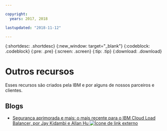 ```yaml
---

copyright:
  years: 2017, 2018

lastupdated: "2018-11-12"

---
```


{:shortdesc: .shortdesc}
{:new_window: target="_blank"}
{:codeblock: .codeblock}
{:pre: .pre}
{:screen: .screen}
{:tip: .tip}
{:download: .download}

# Outros recursos

Esses recursos são criados pela IBM e por alguns de nossos parceiros e clientes.

## Blogs

 * [Segurança aprimorada e mais: o mais recente para o IBM Cloud Load Balancer, por Jay Kidambi e Allan Hu ![Ícone de link externo](../../icons/launch-glyph.svg "Ícone de link externo")](https://www.ibm.com/blogs/bluemix/2018/04/updates-cloud-load-balancer/)
